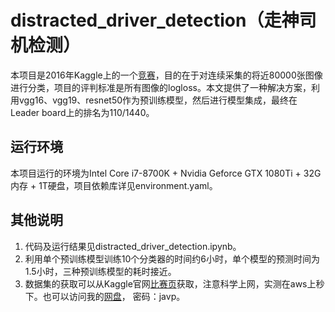 # distracted_driver_detection（走神司机检测）
本项目是2016年Kaggle上的一个[竞赛](https://www.kaggle.com/c/state-farm-distracted-driver-detection/)，目的在于对连续采集的将近80000张图像进行分类，项目的评判标准是所有图像的logloss。本文提供了一种解决方案，利用vgg16、vgg19、resnet50作为预训练模型，然后进行模型集成，最终在Leader board上的排名为110/1440。
## 运行环境
本项目运行的环境为Intel Core i7-8700K + Nvidia Geforce GTX 1080Ti + 32G内存 + 1T硬盘，项目依赖库详见environment.yaml。
## 其他说明
1. 代码及运行结果见distracted_driver_detection.ipynb。
2. 利用单个预训练模型训练10个分类器的时间约6小时，单个模型的预测时间为1.5小时，三种预训练模型的耗时接近。
3. 数据集的获取可以从Kaggle官网[比赛页](https://www.kaggle.com/c/state-farm-distracted-driver-detection/data)获取，注意科学上网，实测在aws上秒下。也可以访问我的[网盘](https://pan.baidu.com/s/1M_Huwrw5_tOM4F5WDuvSdA)， 密码：javp。

